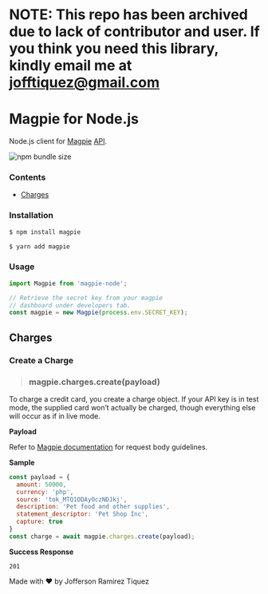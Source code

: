 # NOTE: This repo has been archived due to lack of contributor and user. If you think you need this library, kindly email me at jofftiquez@gmail.com

# Magpie for Node.js

Node.js client for [Magpie](https://magpie.im/) [API](https://magpie.im/documentation/#section/Introduction).

![npm bundle size](https://img.shields.io/bundlephobia/min/magpie-node?style=flat-square)

### Contents 

- [Charges](#charges)

### Installation

```bash
$ npm install magpie
```

```bash
$ yarn add magpie
```

### Usage

```javascript
import Magpie from 'magpie-node';

// Retrieve the secret key from your magpie 
// dashboard under developers tab.
const magpie = new Magpie(process.env.SECRET_KEY);
```

## Charges

### Create a Charge

> ### magpie.charges.create(payload)

To charge a credit card, you create a charge object. If your API key is in test mode, the supplied card won’t actually be charged, though everything else will occur as if in live mode.

**Payload**

Refer to [Magpie documentation](https://magpie.im/documentation/#operation/createCharge) for request body guidelines.

**Sample**

```js
const payload = {
  amount: 50000,
  currency: 'php',
  source: 'tok_MTQ1ODAyOczNDJkj',
  description: 'Pet food and other supplies',
  statement_descriptor: 'Pet Shop Inc',
  capture: true
}
const charge = await magpie.charges.create(payload);
```

**Success Response** 

`201`

Made with :heart: by Jofferson Ramirez Tiquez

